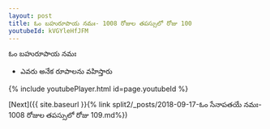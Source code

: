 ```yaml
---
layout: post
title: ఓం బహురూపాయ నమః- 1008 రోజుల తపస్సులో రోజు 100
youtubeId: kVGYleHfJFM
---
```

 
 
 ఓం బహురూపాయ నమః  
 
 -  ఎవరు అనేక రూపాలను వహిస్తారు 
 
  
 
  
 
 
 
 
 
 


{% include youtubePlayer.html id=page.youtubeId %}
 
[Next]({{ site.baseurl }}{% link  split2/_posts/2018-09-17-ఓం సేనాపతయే నమః- 1008 రోజుల తపస్సులో రోజు 109.md%})
 
